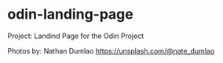 # odin-landing-page
Project: Landind Page for the Odin Project

Photos by: 
Nathan Dumlao https://unsplash.com/@nate_dumlao
